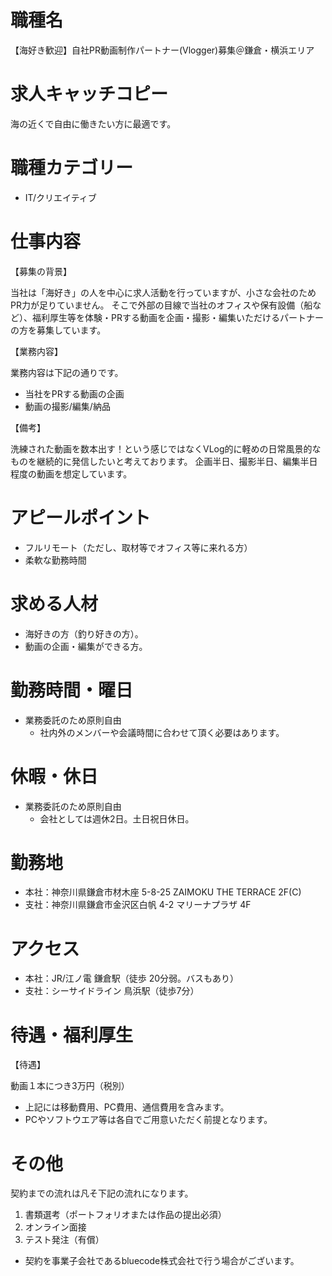 # 職種名

【海好き歓迎】自社PR動画制作パートナー(Vlogger)募集＠鎌倉・横浜エリア

# 求人キャッチコピー

海の近くで自由に働きたい方に最適です。

# 職種カテゴリー

* IT/クリエイティブ

# 仕事内容

【募集の背景】

当社は「海好き」の人を中心に求人活動を行っていますが、小さな会社のためPR力が足りていません。
そこで外部の目線で当社のオフィスや保有設備（船など）、福利厚生等を体験・PRする動画を企画・撮影・編集いただけるパートナーの方を募集しています。

【業務内容】

業務内容は下記の通りです。

* 当社をPRする動画の企画
* 動画の撮影/編集/納品

【備考】

洗練された動画を数本出す！という感じではなくVLog的に軽めの日常風景的なものを継続的に発信したいと考えております。
企画半日、撮影半日、編集半日程度の動画を想定しています。

# アピールポイント

* フルリモート（ただし、取材等でオフィス等に来れる方）
* 柔軟な勤務時間

# 求める人材

* 海好きの方（釣り好きの方）。
* 動画の企画・編集ができる方。

# 勤務時間・曜日

* 業務委託のため原則自由
  * 社内外のメンバーや会議時間に合わせて頂く必要はあります。

# 休暇・休日

* 業務委託のため原則自由
  * 会社としては週休2日。土日祝日休日。

# 勤務地

* 本社：神奈川県鎌倉市材木座 5-8-25 ZAIMOKU THE TERRACE 2F(C)
* 支社：神奈川県鎌倉市金沢区白帆 4-2 マリーナプラザ 4F

# アクセス

* 本社：JR/江ノ電 鎌倉駅（徒歩 20分弱。バスもあり）
* 支社：シーサイドライン 鳥浜駅（徒歩7分）

# 待遇・福利厚生

【待遇】

動画１本につき3万円（税別）

* 上記には移動費用、PC費用、通信費用を含みます。
* PCやソフトウエア等は各自でご用意いただく前提となります。

# その他

契約までの流れは凡そ下記の流れになります。

1.   書類選考（ポートフォリオまたは作品の提出必須）
2.   オンライン面接
3.   テスト発注（有償）

* 契約を事業子会社であるbluecode株式会社で行う場合がございます。
